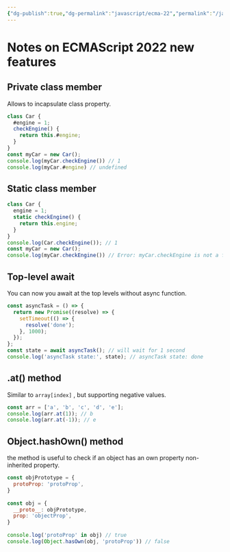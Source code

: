 ```yaml
---
{"dg-publish":true,"dg-permalink":"javascript/ecma-22","permalink":"/javascript/ecma-22/"}
---
```


# Notes on ECMAScript 2022 new features

## Private class member
Allows to incapsulate class property.

```javascript
class Car {  
  #engine = 1;  
  checkEngine() {  
    return this.#engine;  
  }  
}  
const myCar = new Car(); 
console.log(myCar.checkEngine()) // 1
console.log(myCar.#engine) // undefined
```

## Static class member

```javascript
class Car {  
  engine = 1;  
  static checkEngine() {  
    return this.engine;  
  }  
}  
console.log(Car.checkEngine()); // 1
const myCar = new Car();  
console.log(myCar.checkEngine()) // Error: myCar.checkEngine is not a function
```

## Top-level await 

You can now you await at the top levels without async function.
```javascript
const asyncTask = () => {  
  return new Promise((resolve) => {  
    setTimeout(() => {  
      resolve('done');  
    }, 1000);  
  });  
};  
const state = await asyncTask(); // will wait for 1 second
console.log('asyncTask state:', state); // asyncTask state: done
```

## .at() method
Similar to `array[index]` , but supporting negative values. 
```javascript
const arr = ['a', 'b', 'c', 'd', 'e'];  
console.log(arr.at(1)); // b  
console.log(arr.at(-1)); // e
```

## Object.hashOwn() method
the method is useful to check if an object has an own property non-inherited property.
```javascript
const objPrototype = {  
  protoProp: 'protoProp',  
}  
  
const obj = {  
  __proto__: objPrototype,  
  prop: 'objectProp',  
}  
  
console.log('protoProp' in obj) // true  
console.log(Object.hasOwn(obj, 'protoProp')) // false
```